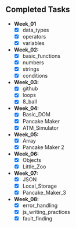 ## Completed Tasks
- **Week_01**
    - [x] data_types
    - [x] operators
    - [x] variables
- **Week_02:**
    - [x] basic_functions
    - [x] numbers
    - [x] strings
    - [x] conditions
- **Week_03:**
    - [x] github
    - [x] loops
    - [x] 8_ball
- **Week_04:**
    - [x] Basic_DOM
    - [x] Pancake Maker
    - [x] ATM_Simulator

- **Week_05:**
    - [x] Array
    - [x] Pancake Maker 2

- **Week_06:**
    - [x] Objects
    - [x] Little_Zoo

- **Week_07:**
    - [x] JSON
    - [x] Local_Storage
    - [x] Pancake_Maker_3

- **Week_08:**
    - [x] error_handling
    - [x] js_writing_practices
    - [x] fault_finding